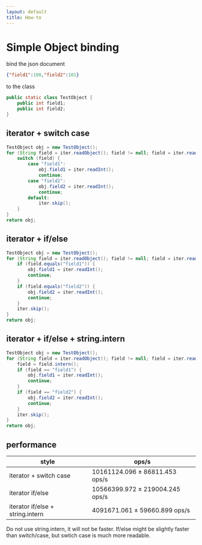 ```yaml
---
layout: default
title: How-to
---
```


# Simple Object binding

bind the json document 

```json
{"field1":100,"field2":101}
```

to the class

```java
public static class TestObject {
    public int field1;
    public int field2;
}
```

## iterator + switch case

```java
TestObject obj = new TestObject();
for (String field = iter.readObject(); field != null; field = iter.readObject()) {
    switch (field) {
        case "field1":
            obj.field1 = iter.readInt();
            continue;
        case "field2":
            obj.field2 = iter.readInt();
            continue;
        default:
            iter.skip();
    }
}
return obj;
```

## iterator + if/else

```java
TestObject obj = new TestObject();
for (String field = iter.readObject(); field != null; field = iter.readObject()) {
    if (field.equals("field1")) {
        obj.field1 = iter.readInt();
        continue;
    }
    if (field.equals("field2")) {
        obj.field2 = iter.readInt();
        continue;
    }
    iter.skip();
}
return obj;
```

## iterator + if/else + string.intern

```java
TestObject obj = new TestObject();
for (String field = iter.readObject(); field != null; field = iter.readObject()) {
    field = field.intern();
    if (field == "field1") {
        obj.field1 = iter.readInt();
        continue;
    }
    if (field == "field2") {
        obj.field2 = iter.readInt();
        continue;
    }
    iter.skip();
}
return obj;
```

## performance

| style | ops/s |
| --- | --- | 
| iterator + switch case | 10161124.096 ±  86811.453  ops/s |
| iterator if/else |  10566399.972 ± 219004.245  ops/s |
| iterator if/else + string.intern | 4091671.061 ±  59660.899  ops/s |

Do not use string.intern, it will not be faster. If/else might be slightly faster than switch/case, but swtich case is much more readable.
